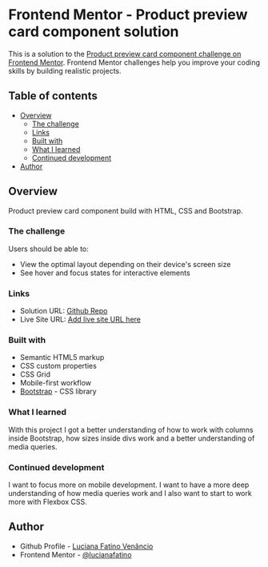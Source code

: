 # Frontend Mentor - Product preview card component solution

This is a solution to the [Product preview card component challenge on Frontend Mentor](https://www.frontendmentor.io/challenges/product-preview-card-component-GO7UmttRfa). Frontend Mentor challenges help you improve your coding skills by building realistic projects. 

## Table of contents

- [Overview](#overview)
  - [The challenge](#the-challenge)
  - [Links](#links)
  - [Built with](#built-with)
  - [What I learned](#what-i-learned)
  - [Continued development](#continued-development)
- [Author](#author)


## Overview
Product preview card component build with HTML, CSS and Bootstrap.

### The challenge

Users should be able to:

- View the optimal layout depending on their device's screen size
- See hover and focus states for interactive elements

### Links

- Solution URL: [Github Repo](https://github.com/lucianafatino/product-preview-card-component)
- Live Site URL: [Add live site URL here](https://your-live-site-url.com)

### Built with

- Semantic HTML5 markup
- CSS custom properties
- CSS Grid
- Mobile-first workflow
- [Bootstrap](https://getbootstrap.com/) - CSS library

### What I learned
With this project I got a better understanding of how to work with columns inside Bootstrap, how sizes inside divs work and a better understanding of media queries.

### Continued development

I want to focus more on mobile development. I want to have a more deep understanding of how media queries work and I also want to start to work more with Flexbox CSS.

## Author

- Github Profile - [Luciana Fatino Venâncio](https://github.com/lucianafatino)
- Frontend Mentor - [@lucianafatino](https://www.frontendmentor.io/profile/lucianafatino)
